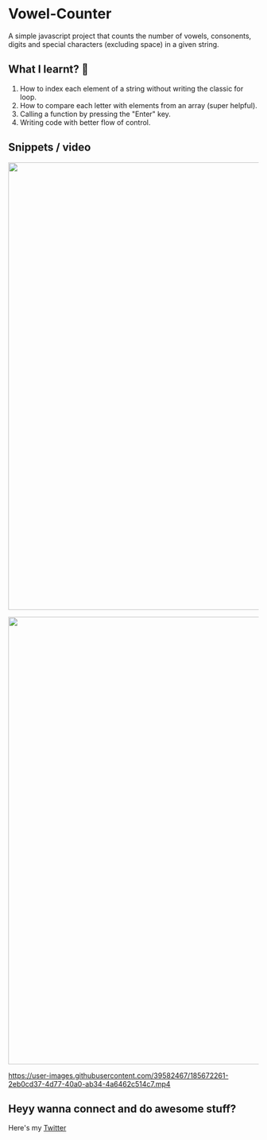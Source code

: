 # Vowel-Counter

A simple javascript project that counts the number of vowels, consonents, digits and special characters (excluding space) in a given string.

## What I learnt? 🧠
1. How to index each element of a string without writing the classic for loop.
2. How to compare each letter with elements from an array (super helpful).
4. Calling a function by pressing the "Enter" key.
3. Writing code with better flow of control.

## Snippets / video

<p align='center'>
  <img src='https://user-images.githubusercontent.com/39582467/185672409-a2f59ddb-9d0a-4907-aa0f-8043d8751942.png' width='900'>
</p>
<p align='center'>
  <img src='https://user-images.githubusercontent.com/39582467/185672253-b7d5a340-d789-41a4-8a11-076f8cb2a554.png' width='900'>
 </p>

https://user-images.githubusercontent.com/39582467/185672261-2eb0cd37-4d77-40a0-ab34-4a6462c514c7.mp4

## Heyy wanna connect and do awesome stuff?
Here's my <a href='https://twitter.com/zaidahmad25'>Twitter</a>

